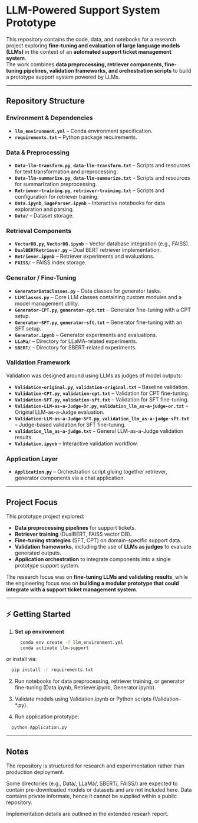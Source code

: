 # LLM-Powered Support System Prototype

This repository contains the code, data, and notebooks for a research project exploring **fine-tuning and evaluation of large language models (LLMs)** in the context of an **automated support ticket management system**.  
The work combines **data preprocessing, retriever components, fine-tuning pipelines, validation frameworks, and orchestration scripts** to build a prototype support system powered by LLMs.

---

## Repository Structure

### Environment & Dependencies
- **`llm_environment.yml`** – Conda environment specification.  
- **`requirements.txt`** – Python package requirements.

### Data & Preprocessing
- **`Data-llm-transform.py`**, **`data-llm-transform.txt`** – Scripts and resources for text transformation and preprocessing.  
- **`Data-llm-summarize.py`**, **`data-llm-summarize.txt`** – Scripts and resources for summarization preprocessing.  
- **`Retriever-training.py`**, **`retriever-training.txt`** – Scripts and configuration for retriever training.  
- **`Data.ipynb`**, **`SageParser.ipynb`** – Interactive notebooks for data exploration and parsing.  
- **`Data/`** – Dataset storage.  

### Retrieval Components
- **`VectorDB.py`**, **`VectorDB.ipynb`** – Vector database integration (e.g., FAISS).  
- **`DualBERTRetriever.py`** – Dual BERT retriever implementation.  
- **`Retriever.ipynb`** – Retriever experiments and evaluations.  
- **`FAISS/`** – FAISS index storage.

### Generator / Fine-Tuning
- **`GeneratorDataClasses.py`** – Data classes for generator tasks.
- **`LLMClasses.py`** – Core LLM classes containing custom modules and a model management utility.  
- **`Generator-CPT.py`**, **`generator-cpt.txt`** – Generator fine-tuning with a CPT setup.  
- **`Generator-SFT.py`**, **`generator-sft.txt`** – Generator fine-tuning with an SFT setup.  
- **`Generator.ipynb`** – Generator experiments and evaluations.  
- **`LLaMa/`** – Directory for LLaMA-related experiments.  
- **`SBERT/`** – Directory for SBERT-related experiments.  

### Validation Framework
Validation was designed around using LLMs as judges of model outputs:
- **`Validation-original.py`**, **`validation-original.txt`** – Baseline validation.  
- **`Validation-CPT.py`**, **`validation-cpt.txt`** – Validation for CPT fine-tuning.  
- **`Validation-SFT.py`**, **`validation-sft.txt`** – Validation for SFT fine-tuning.  
- **`Validation-LLM-as-a-Judge-Or.py`**, **`validation_llm_as-a-judge-or.txt`** – Original LLM-as-a-Judge evaluation.  
- **`Validation-LLM-as-a-Judge-SFT.py`**, **`validation_llm_as-a-judge-sft.txt`** – Judge-based validation for SFT fine-tuning.  
- **`validation_llm_as-a-judge.txt`** – General LLM-as-a-Judge validation results.  
- **`Validation.ipynb`** – Interactive validation workflow.  

### Application Layer
- **`Application.py`** – Orchestration script gluing together retriever, generator components via a chat application. 
---

## Project Focus

This prototype project explored:
- **Data preprocessing pipelines** for support tickets.  
- **Retriever training** (DualBERT, FAISS vector DB).  
- **Fine-tuning strategies** (SFT, CPT) on domain-specific support data.  
- **Validation frameworks**, including the use of **LLMs as judges** to evaluate generated outputs.  
- **Application orchestration** to integrate components into a single prototype support system.  

The research focus was on **fine-tuning LLMs and validating results**, while the engineering focus was on **building a modular prototype that could integrate with a support ticket management system**.

---

## ⚡ Getting Started

1. **Set up environment**
   ```bash
     conda env create -f llm_environment.yml
     conda activate llm-support
   ```
or install via:
   ```bash
     pip install -r requirements.txt
   ```

2. Run notebooks for data preprocessing, retriever training, or generator fine-tuning (Data.ipynb, Retriever.ipynb, Generator.ipynb).

3. Validate models using Validation.ipynb or Python scripts (Validation-*.py).

4. Run application prototype:
  ```bash
    python Application.py
  ```

---

## Notes

The repository is structured for research and experimentation rather than production deployment.

Some directories (e.g., Data/, LLaMa/, SBERT/, FAISS/) are expected to contain pre-downloaded models or datasets and are not included here. Data contains private informate, hence it cannot be supplied within a public repository.

Implementation details are outlined in the extended researh report.

